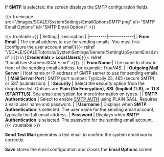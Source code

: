 &NewLine;

If **SMTP** is selected, the screen displays the SMTP configuration fields.

{{< trueimage src="/images/SCALE/SystemSettings/EmailOptionsSMTP.png" alt="SMTP Email Options" id="SMTP Email Options" >}}

{{< truetable >}}
| Setting | Description |
|---------|-------------|
| **From Email** | The email address to use for sending emails. You must first [configure the user account email]({{< relref "/SCALE/SCALETutorials/SystemSettings/General/SettingUpSystemEmail.md" >}}) in [**Credentials > Local Users**]({{< relref "LocalUsersScreensSCALE.md" >}}). |
| **From Name** | The name to show in front of the sending email address, for example: *TrueNAS*. |
| **Outgoing Mail Server** | Host name or IP address of SMTP server to use for sending emails. |
| **Mail Server Port** | SMTP port number. Typically 25, 465 (secure SMTP), or 587 (submission). |
| **Security** | Select the security option from the dropdown list. Options are **Plain (No Encryption)**, **SSL (Implicit TLS)**, or **TLS (STARTTLS)**. See [email encryption](https://www.fastmail.com/help/technical/ssltlsstarttls.html) for more information on types. |
| **SMTP Authentication** | Select to enable [SMTP AUTH](https://en.wikipedia.org/wiki/SMTP_Authentication) using PLAIN SASL. Requires a valid user name and password. |
| **Username** | Displays when **SMTP Authentication** is selected. The user name for the sending email account, typically the full email address.
| **Password** | Displays when **SMTP Authentication** is selected. The password for the sending email account.
{{< /truetable >}}

**Send Test Mail** generates a test email to confirm the system email works correctly.

**Save** stores the email configuration and closes the **Email Options** screen.
